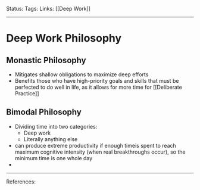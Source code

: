 Status:
Tags:
Links: [[Deep Work]]
___
# Deep Work Philosophy
## Monastic Philosophy
- Mitigates shallow obligations to maximize deep efforts
- Benefits those who have high-priority goals and skills that must be perfected to do well in life, as it allows for more time for [[Deliberate Practice]]
## Bimodal Philosophy
- Dividing time into two categories:
	- Deep work
	- Literally anything else
- can produce extreme productivity if enough timeis spent to reach maximum cognitive intensity (when real breakthroughs occur), so the minimum time is one whole day
- 
___
References: